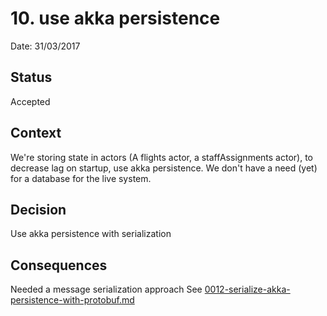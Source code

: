 # 10. use akka persistence

Date: 31/03/2017

## Status

Accepted

## Context

We're storing state in actors (A flights actor, a staffAssignments actor), to decrease lag on startup, use akka persistence. 
We don't have a need (yet) for a database for the live system. 

## Decision

Use akka persistence with serialization 


## Consequences

Needed a message serialization approach See [0012-serialize-akka-persistence-with-protobuf.md](0012-serialize-akka-persistence-with-protobuf.md)
